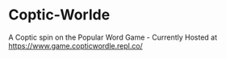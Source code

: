 # Coptic-Worlde 
A Coptic spin on the Popular Word Game - Currently Hosted at https://www.game.copticwordle.repl.co/
